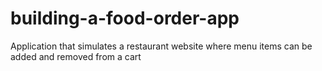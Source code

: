 # building-a-food-order-app

Application that simulates a restaurant website where menu items can be added and removed from a cart 
